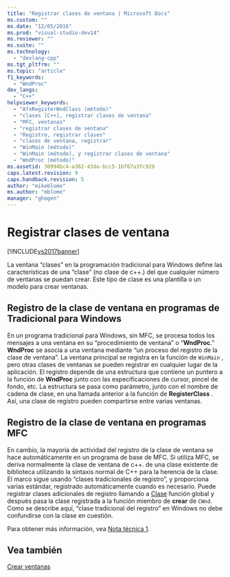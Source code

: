```yaml
---
title: "Registrar clases de ventana | Microsoft Docs"
ms.custom: ""
ms.date: "12/05/2016"
ms.prod: "visual-studio-dev14"
ms.reviewer: ""
ms.suite: ""
ms.technology: 
  - "devlang-cpp"
ms.tgt_pltfrm: ""
ms.topic: "article"
f1_keywords: 
  - "WndProc"
dev_langs: 
  - "C++"
helpviewer_keywords: 
  - "AfxRegisterWndClass (método)"
  - "clases [C++], registrar clases de ventana"
  - "MFC, ventanas"
  - "registrar clases de ventana"
  - "Registro, registrar clases"
  - "clases de ventana, registrar"
  - "WinMain (método)"
  - "WinMain (método), y registrar clases de ventana"
  - "WndProc (método)"
ms.assetid: 30994bc4-a362-43da-bcc5-1bf67a3fc929
caps.latest.revision: 9
caps.handback.revision: 5
author: "mikeblome"
ms.author: "mblome"
manager: "ghogen"
---
```

# Registrar clases de ventana
[!INCLUDE[vs2017banner](../assembler/inline/includes/vs2017banner.md)]

La ventana “clases” en la programación tradicional para Windows define las características de una “clase” \(no clase de c\+\+.\) del que cualquier número de ventanas se puedan crear.  Este tipo de clase es una plantilla o un modelo para crear ventanas.  
  
## Registro de la clase de ventana en programas de Tradicional para Windows  
 En un programa tradicional para Windows, sin MFC, se procesa todos los mensajes a una ventana en su “procedimiento de ventana” o “**WndProc**.” **WndProc** se asocia a una ventana mediante “un proceso del registro de la clase de ventana”.  La ventana principal se registra en la función de `WinMain` , pero otras clases de ventanas se pueden registrar en cualquier lugar de la aplicación.  El registro depende de una estructura que contiene un puntero a la función de **WndProc** junto con las especificaciones de cursor, pincel de fondo, etc.  La estructura se pasa como parámetro, junto con el nombre de cadena de clase, en una llamada anterior a la función de **RegisterClass** .  Así, una clase de registro pueden compartirse entre varias ventanas.  
  
## Registro de la clase de ventana en programas MFC  
 En cambio, la mayoría de actividad del registro de la clase de ventana se hace automáticamente en un programa de base de MFC.  Si utiliza MFC, se deriva normalmente la clase de ventana de c\+\+. de una clase existente de biblioteca utilizando la sintaxis normal de C\+\+ para la herencia de la clase.  El marco sigue usando “clases tradicionales de registro”, y proporciona varias estándar, registrado automáticamente cuando es necesario.  Puede registrar clases adicionales de registro llamando a [Clase](../Topic/AfxRegisterWndClass.md) función global y después pasa la clase registrada a la función miembro de **crear** de `CWnd`.  Como se describe aquí, “clase tradicional del registro” en Windows no debe confundirse con la clase en cuestión.  
  
 Para obtener más información, vea [Nota técnica 1](../mfc/tn001-window-class-registration.md).  
  
## Vea también  
 [Crear ventanas](../mfc/creating-windows.md)